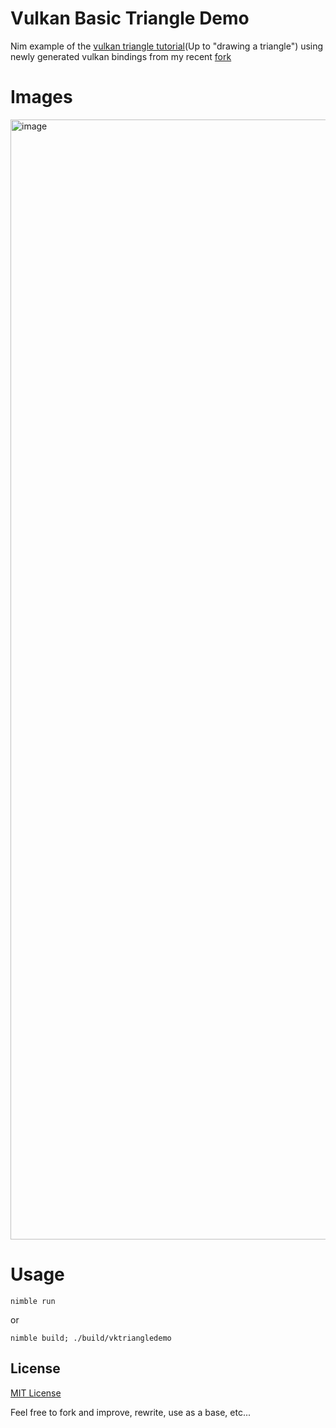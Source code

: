 # Vulkan Basic Triangle Demo
Nim example of the [vulkan triangle tutorial](https://vulkan-tutorial.com/)(Up to "drawing a triangle") using newly generated vulkan bindings from my recent [fork](https://github.com/DanielBelmes/vulkan)

# Images 
<img width="1792" alt="image" src="https://user-images.githubusercontent.com/3631206/232251646-2d5ea255-7e3c-4656-90e5-1ec65fbb1566.png">

# Usage

```
nimble run
```
or
```
nimble build; ./build/vktriangledemo
```

## License

[MIT License](https://github.com/nimgl/nimgl/blob/master/LICENSE)

Feel free to fork and improve, rewrite, use as a base, etc...

